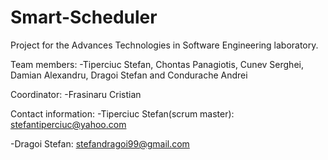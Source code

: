 # Smart-Scheduler

Project for the  Advances Technologies in Software Engineering laboratory.

Team members:
-Tiperciuc Stefan, Chontas Panagiotis, Cunev Serghei, Damian Alexandru, Dragoi Stefan and Condurache Andrei 

Coordinator:
-Frasinaru Cristian

Contact information:
-Tiperciuc Stefan(scrum master): stefantiperciuc@yahoo.com

-Dragoi Stefan: stefandragoi99@gmail.com
